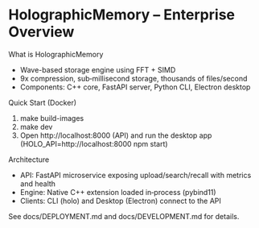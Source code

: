 HolographicMemory – Enterprise Overview
======================================

What is HolographicMemory
- Wave-based storage engine using FFT + SIMD
- 9x compression, sub‑millisecond storage, thousands of files/second
- Components: C++ core, FastAPI server, Python CLI, Electron desktop

Quick Start (Docker)
1) make build-images
2) make dev
3) Open http://localhost:8000 (API) and run the desktop app (HOLO_API=http://localhost:8000 npm start)

Architecture
- API: FastAPI microservice exposing upload/search/recall with metrics and health
- Engine: Native C++ extension loaded in‑process (pybind11)
- Clients: CLI (holo) and Desktop (Electron) connect to the API

See docs/DEPLOYMENT.md and docs/DEVELOPMENT.md for details.

